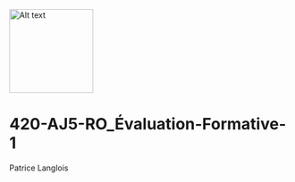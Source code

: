 <img src="https://github.com/Plangloi/420-AJ5-RO_-Evaluation-Formative-1/blob/main/Photos/docker-c.jpeg?raw=true" alt="Alt text" width="150">



 # 420-AJ5-RO_Évaluation-Formative-1
Patrice Langlois

